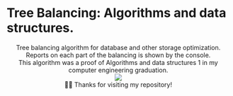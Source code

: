 #  Tree Balancing: Algorithms and data structures.

<div align="center"> 
Tree balancing algorithm for database and other storage optimization. Reports on each part of the balancing is shown by the console.
 </div>
 <div align="center"> 
This algorithm was a proof of Algorithms and data structures 1 in my computer engineering graduation.
 </div>
<div align="center"> 
<img src="https://media3.giphy.com/media/JlZdzxVq0C1eku0V4h/giphy.gif?cid=ecf05e47ocxubmkfhm7c771rkg420yonw0c8yu9xcq9qjl0v&rid=giphy.gif&ct=g" >
  </div>
  <div align="center"> 
 🙋‍♂️ Thanks for visiting my repository!
</div>
